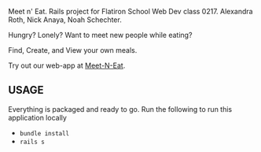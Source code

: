 Meet n' Eat. Rails project for Flatiron School Web Dev class 0217. Alexandra Roth, Nick Anaya, Noah Schechter.

Hungry? Lonely? Want to meet new people while eating?

Find, Create, and View your own meals. 

Try out our web-app at [Meet-N-Eat](http://meet-n-eat.herokuapp.com).

## USAGE
Everything is packaged and ready to go. Run the following to run this application locally

- ` bundle install `
- ` rails s `
